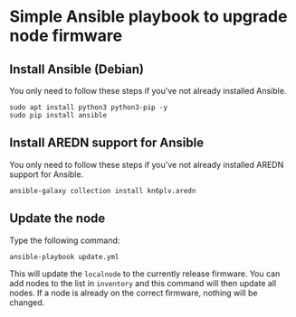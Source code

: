 Simple Ansible playbook to upgrade node firmware
===

Install Ansible (Debian)
---
You only need to follow these steps if you've not already installed Ansible.
```
sudo apt install python3 python3-pip -y
sudo pip install ansible
```

Install AREDN support for Ansible
---
You only need to follow these steps if you've not already installed AREDN support for Ansible.
```
ansible-galaxy collection install kn6plv.aredn
```

Update the node
---

Type the following command:
```
ansible-playbook update.yml
```
This will update the ```localnode``` to the currently release firmware. You can add nodes to the list in ```inventory``` and this command will then update all nodes. If a node is already on the correct firmware, nothing will be changed.


